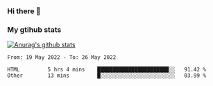 ### Hi there 👋

### My gtihub stats

[![Anurag's github stats](https://github-readme-stats.vercel.app/api?username=gaozhidong)](https://github.com/gaozhidong/github-readme-stats)

<!--START_SECTION:waka-->

```text
From: 19 May 2022 - To: 26 May 2022

HTML         5 hrs 4 mins    ███████████████████████░░   91.42 %
Other        13 mins         █░░░░░░░░░░░░░░░░░░░░░░░░   03.99 %
```

<!--END_SECTION:waka-->
